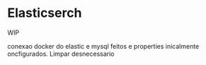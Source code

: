 # Elasticserch
WIP

conexao docker do elastic e mysql feitos e properties inicalmente oncfigurados. Limpar desnecessario
